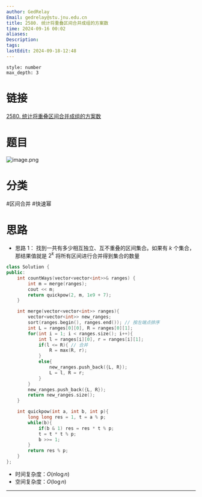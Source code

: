 ```yaml
---
author: GedRelay
Email: gedrelay@stu.jnu.edu.cn
title: 2580. 统计将重叠区间合并成组的方案数
time: 2024-09-16 00:02
aliases: 
Description: 
tags: 
lastEdit: 2024-09-18-12:48
---
```


```toc
style: number
max_depth: 3
```

# 链接
[2580. 统计将重叠区间合并成组的方案数](https://leetcode.cn/problems/count-ways-to-group-overlapping-ranges/) 

# 题目
![image.png](https://ged-pic-bed.oss-cn-guangzhou.aliyuncs.com/img/202409160003009.png)


# 分类
#区间合并 #快速幂 

# 思路
- 思路 1：
找到一共有多少相互独立、互不重叠的区间集合。如果有 $k$ 个集合，那结果值就是 $2^k$ 
将所有区间进行合并得到集合的数量


```cpp
class Solution {
public:
    int countWays(vector<vector<int>>& ranges) {
        int m = merge(ranges);
        cout << m;
        return quickpow(2, m, 1e9 + 7);
    }

    int merge(vector<vector<int>> ranges){
        vector<vector<int>> new_ranges;
        sort(ranges.begin(), ranges.end()); // 按左端点排序
        int L = ranges[0][0], R = ranges[0][1];
        for(int i = 1; i < ranges.size(); i++){
            int l = ranges[i][0], r = ranges[i][1];
            if(l <= R){ // 合并
                R = max(R, r);
            }
            else{
                new_ranges.push_back({L, R});
                L = l, R = r;
            }
        }
        new_ranges.push_back({L, R});
        return new_ranges.size();
    }

    int quickpow(int a, int b, int p){
        long long res = 1, t = a % p;
        while(b){
            if(b & 1) res = res * t % p;
            t = t * t % p;
            b >>= 1;
        }
        return res % p;
    }
};
```


- 时间复杂度：${O\left( n\log n \right)  }$ 
- 空间复杂度：${O\left( \log n \right)  }$ 


---

